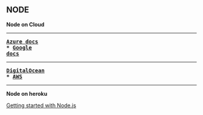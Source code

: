 ## NODE


**Node on Cloud**
***
**<pre>[Azure docs](https://docs.microsoft.com/en-us/azure/javascript/)  *  [Google docs](https://cloud.google.com/nodejs/)</pre>**

***
**<pre>[DigitalOcean](https://www.digitalocean.com/)  *  [AWS](https://aws.amazon.com/)</pre>**

***
**Node on heroku**

[Getting started with Node.js](https://github.com/heroku/node-js-getting-started)
